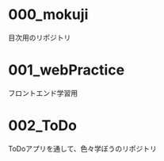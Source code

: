 # 000_mokuji  
目次用のリポジトリ  

# 001_webPractice  
フロントエンド学習用  

# 002_ToDo  
ToDoアプリを通して、色々学ぼうのリポジトリ  

